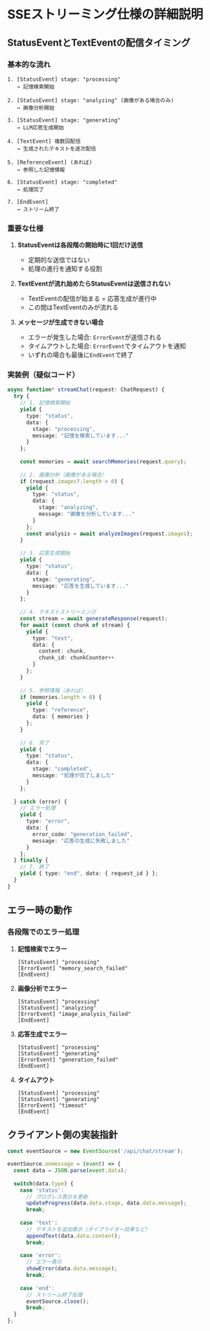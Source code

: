 # SSEストリーミング仕様の詳細説明

## StatusEventとTextEventの配信タイミング

### 基本的な流れ

```
1. [StatusEvent] stage: "processing" 
   → 記憶検索開始

2. [StatusEvent] stage: "analyzing" (画像がある場合のみ)
   → 画像分析開始

3. [StatusEvent] stage: "generating"  
   → LLM応答生成開始

4. [TextEvent] 複数回配信
   → 生成されたテキストを逐次配信
   
5. [ReferenceEvent] (あれば)
   → 参照した記憶情報

6. [StatusEvent] stage: "completed"
   → 処理完了

7. [EndEvent]
   → ストリーム終了
```

### 重要な仕様

1. **StatusEventは各段階の開始時に1回だけ送信**
   - 定期的な送信ではない
   - 処理の進行を通知する役割

2. **TextEventが流れ始めたらStatusEventは送信されない**
   - TextEventの配信が始まる = 応答生成が進行中
   - この間はTextEventのみが流れる

3. **メッセージが生成できない場合**
   - エラーが発生した場合: `ErrorEvent`が送信される
   - タイムアウトした場合: `ErrorEvent`でタイムアウトを通知
   - いずれの場合も最後に`EndEvent`で終了

### 実装例（疑似コード）

```typescript
async function* streamChat(request: ChatRequest) {
  try {
    // 1. 記憶検索開始
    yield { 
      type: "status", 
      data: { 
        stage: "processing", 
        message: "記憶を検索しています..." 
      }
    };
    
    const memories = await searchMemories(request.query);
    
    // 2. 画像分析（画像がある場合）
    if (request.images?.length > 0) {
      yield { 
        type: "status", 
        data: { 
          stage: "analyzing", 
          message: "画像を分析しています..." 
        }
      };
      const analysis = await analyzeImages(request.images);
    }
    
    // 3. 応答生成開始
    yield { 
      type: "status", 
      data: { 
        stage: "generating", 
        message: "応答を生成しています..." 
      }
    };
    
    // 4. テキストストリーミング
    const stream = await generateResponse(request);
    for await (const chunk of stream) {
      yield { 
        type: "text", 
        data: { 
          content: chunk, 
          chunk_id: chunkCounter++ 
        }
      };
    }
    
    // 5. 参照情報（あれば）
    if (memories.length > 0) {
      yield { 
        type: "reference", 
        data: { memories }
      };
    }
    
    // 6. 完了
    yield { 
      type: "status", 
      data: { 
        stage: "completed", 
        message: "処理が完了しました" 
      }
    };
    
  } catch (error) {
    // エラー処理
    yield { 
      type: "error", 
      data: { 
        error_code: "generation_failed",
        message: "応答の生成に失敗しました" 
      }
    };
  } finally {
    // 7. 終了
    yield { type: "end", data: { request_id } };
  }
}
```

## エラー時の動作

### 各段階でのエラー処理

1. **記憶検索でエラー**
   ```
   [StatusEvent] "processing"
   [ErrorEvent] "memory_search_failed"
   [EndEvent]
   ```

2. **画像分析でエラー**
   ```
   [StatusEvent] "processing"
   [StatusEvent] "analyzing"
   [ErrorEvent] "image_analysis_failed"
   [EndEvent]
   ```

3. **応答生成でエラー**
   ```
   [StatusEvent] "processing"
   [StatusEvent] "generating"
   [ErrorEvent] "generation_failed"
   [EndEvent]
   ```

4. **タイムアウト**
   ```
   [StatusEvent] "processing"
   [StatusEvent] "generating"
   [ErrorEvent] "timeout"
   [EndEvent]
   ```

## クライアント側の実装指針

```typescript
const eventSource = new EventSource('/api/chat/stream');

eventSource.onmessage = (event) => {
  const data = JSON.parse(event.data);
  
  switch(data.type) {
    case 'status':
      // プログレス表示を更新
      updateProgress(data.data.stage, data.data.message);
      break;
      
    case 'text':
      // テキストを追加表示（タイプライター効果など）
      appendText(data.data.content);
      break;
      
    case 'error':
      // エラー表示
      showError(data.data.message);
      break;
      
    case 'end':
      // ストリーム終了処理
      eventSource.close();
      break;
  }
};
```